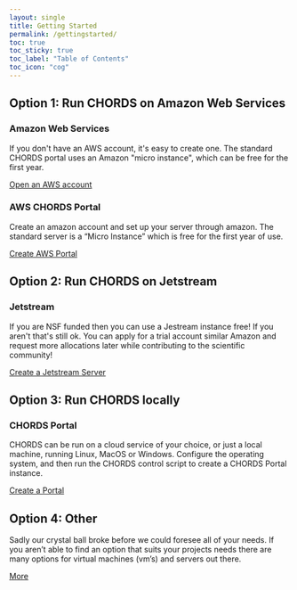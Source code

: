 ```yaml
---
layout: single
title: Getting Started
permalink: /gettingstarted/
toc: true
toc_sticky: true
toc_label: "Table of Contents"
toc_icon: "cog"
---
```



## Option 1: Run CHORDS on Amazon Web Services

### Amazon Web Services

If you don't have an AWS account, it's easy to create one. The standard CHORDS portal uses an Amazon "micro instance", which can be free for the first year.
 
<a href="{{site.baseurl}}/gettingstarted/aws" class="btn btn--primary">Open an AWS account</a><!--Using liquid to set path for button.-->

### AWS CHORDS Portal

Create an amazon account and set up your server through amazon. The standard server is a “Micro Instance” which is free for the first year of use.

<a href="{{site.baseurl}}/gettingstarted/create" class="btn btn--primary">Create AWS Portal</a><!--Using liquid to set path for button.-->


## Option 2: Run CHORDS on Jetstream
    
### Jetstream

If you are NSF funded then you can use a Jestream instance free! If you aren't that's still ok. You can apply for a trial account similar Amazon and request more allocations later while contributing to the scientific community!

<a href="{{site.baseurl}}/gettingstarted/jetstream" class="btn btn--primary">Create a Jetstream Server</a><!--Using liquid to set path for button.-->

<!-- ### Configure

Once you've created your Jetstream server and portal you'll need to configure it through your browser.

<a href="{{site.baseurl}}/gettingstarted/config" class="btn btn--primary">Configure the Portal</a> -->


## Option 3: Run CHORDS locally

### CHORDS Portal

CHORDS can be run on a cloud service of your choice, or just a local machine, running Linux, MacOS or Windows. Configure the operating system, and then run the CHORDS control script to create a CHORDS Portal instance.

<a href="{{site.baseurl}}/gettingstarted/os" class="btn btn--primary">Create a Portal</a><!--Using liquid to set path for button.-->

<!-- ### Configure

After the Portal is created, you will use your browser to configure and manage it.

<a href="{{site.baseurl}}/gettingstarted/config" class="btn btn--primary">Configure the Portal</a> -->


## Option 4: Other
    
Sadly our crystal ball broke before we could foresee all of your needs. If you aren’t able to find an option that suits your projects needs there are many options for virtual machines (vm’s) and servers out there. 

<a href="{{site.baseurl}}/gettingstarted/other" class="btn btn--primary">More</a><!--Using liquid to set path for button-->
